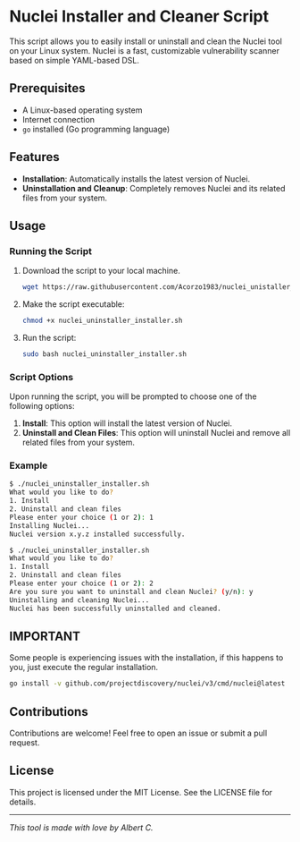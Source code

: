 
# Nuclei Installer and Cleaner Script

This script allows you to easily install or uninstall and clean the Nuclei tool on your Linux system. Nuclei is a fast, customizable vulnerability scanner based on simple YAML-based DSL.

## Prerequisites

- A Linux-based operating system
- Internet connection
- `go` installed (Go programming language)

## Features

- **Installation**: Automatically installs the latest version of Nuclei.
- **Uninstallation and Cleanup**: Completely removes Nuclei and its related files from your system.

## Usage

### Running the Script

1. Download the script to your local machine.
    ```bash
   wget https://raw.githubusercontent.com/Acorzo1983/nuclei_unistaller_installer/main/nuclei_uninstaller_installer.sh
   ```  
3. Make the script executable:
   ```bash
   chmod +x nuclei_uninstaller_installer.sh
   ```
4. Run the script:
   ```bash
   sudo bash nuclei_uninstaller_installer.sh
   ```

### Script Options

Upon running the script, you will be prompted to choose one of the following options:

1. **Install**: This option will install the latest version of Nuclei.
2. **Uninstall and Clean Files**: This option will uninstall Nuclei and remove all related files from your system.

### Example

```sh
$ ./nuclei_uninstaller_installer.sh
What would you like to do?
1. Install
2. Uninstall and clean files
Please enter your choice (1 or 2): 1
Installing Nuclei...
Nuclei version x.y.z installed successfully.
```

```sh
$ ./nuclei_uninstaller_installer.sh
What would you like to do?
1. Install
2. Uninstall and clean files
Please enter your choice (1 or 2): 2
Are you sure you want to uninstall and clean Nuclei? (y/n): y
Uninstalling and cleaning Nuclei...
Nuclei has been successfully uninstalled and cleaned.
```

## IMPORTANT

Some people is experiencing issues with the installation, if this happens to you, just execute the regular installation.
   ```bash
   go install -v github.com/projectdiscovery/nuclei/v3/cmd/nuclei@latest
   ```



## Contributions

Contributions are welcome! Feel free to open an issue or submit a pull request.

## License

This project is licensed under the MIT License. See the LICENSE file for details.

---

*This tool is made with love by Albert C.*
